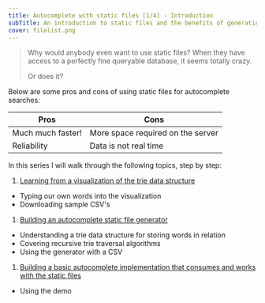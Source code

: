 ```yaml
---
title: Autocomplete with static files [1/4] - Introduction
subTitle: An introduction to static files and the benefits of generating static files for your autocomplete implementation.
cover: filelist.png
---
```


> Why would anybody even want to use static files? When they have access to a perfectly fine queryable database, it seems totally crazy.
>
>Or does it?

Below are some pros and cons of using static files for autocomplete searches:

Pros | Cons
---------|----------
<span style="cursor:help" title="No server side logic.">Much much faster!</span> | <span style="cursor:help" title="More space used on the server, one file for each letter sequence that results. For example: A -> { Andrew, Adam, Anthony }, AN -> { Andrew } etc...">More space required on the server</span>
<span style="cursor:help" title="Less points of failure, no database issues, files can be served from any server.">Reliability</span> | <span style="cursor:help" title="Generating the static files must be done upfront.">Data is not real time</span>

In this series I will walk through the following topics, step by step:

1. [Learning from a visualization of the trie data structure](/autocomplete-with-static-files-part-2)
- Typing our own words into the visualization
- Downloading sample CSV's
1. [Building an autocomplete static file generator](/autocomplete-with-static-files-part-3)
- Understanding a trie data structure for storing words in relation
- Covering recursive trie traversal algorithms
- Using the generator with a CSV
1. [Building a basic autocomplete implementation that consumes and works with the static files](/autocomplete-with-static-files-part-4)
- Using the demo